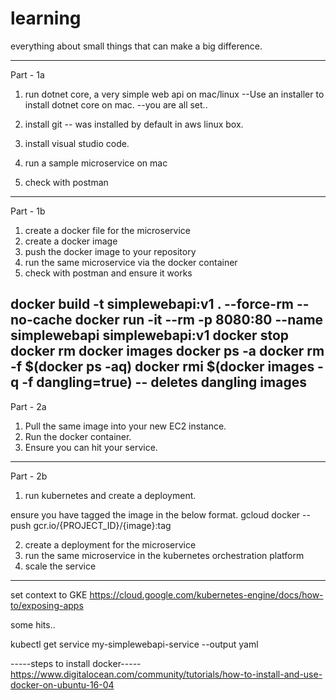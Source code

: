 # learning
everything about small things that can make a big difference.

--------------------------------------------------------------------------------------
Part - 1a
1. run dotnet core, a very simple web api on mac/linux
      --Use an installer to install dotnet core on mac.
      --you are all set..

2. install git -- was installed by default in aws linux box.
3. install visual studio code.
4. run a sample microservice on mac
5. check with postman
---------------
Part - 1b
1. create a docker file for the microservice
2. create a docker image 
3. push the docker image to your repository
4. run the same microservice via the docker container
5. check with postman and ensure it works

docker build -t simplewebapi:v1 . --force-rm --no-cache
docker run -it --rm -p 8080:80 --name simplewebapi simplewebapi:v1
docker stop
docker rm
docker images
docker ps -a
docker rm -f $(docker ps -aq)
docker rmi $(docker images -q -f dangling=true) -- deletes dangling images
----------------

Part - 2a
1. Pull the same image into your new EC2 instance.
2. Run the docker container.
3. Ensure you can hit your service.

----------------
Part - 2b
1. run kubernetes and create a deployment.

ensure you have tagged the image in the below format.
gcloud docker -- push gcr.io/{PROJECT_ID}/{image}:tag

2. create a deployment for the microservice
3. run the same microservice in the kubernetes orchestration platform
4. scale the service
---------------

set context to GKE
https://cloud.google.com/kubernetes-engine/docs/how-to/exposing-apps

some hits..

kubectl get service my-simplewebapi-service --output yaml

-----steps to install docker-----
https://www.digitalocean.com/community/tutorials/how-to-install-and-use-docker-on-ubuntu-16-04

